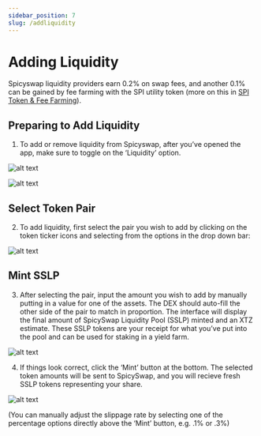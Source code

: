 ```yaml
---
sidebar_position: 7
slug: /addliquidity
---
```


# Adding Liquidity

Spicyswap liquidity providers earn 0.2% on swap fees, and another 0.1% can be gained by fee farming with the SPI utility token (more on this in [SPI Token & Fee Farming](/SPI)).

## Preparing to Add Liquidity

1. To add or remove liquidity from Spicyswap, after you’ve opened the app, make sure to toggle on the ‘Liquidity’ option.

![alt text](/img/openspicy.png)

![alt text](/img/liquiditypage.png)

## Select Token Pair

2. To add liquidity, first select the pair you wish to add by clicking on the token ticker icons and selecting from the options in the drop down bar:

![alt text](/img/liqaddtokens.png)

## Mint SSLP

3. After selecting the pair, input the amount you wish to add by manually putting in a value for one of the assets. The DEX should auto-fill the other side of the pair to match in proportion. The interface will display the final amount of SpicySwap Liquidity Pool (SSLP) minted and an XTZ estimate. These SSLP tokens are your receipt for what you’ve put into the pool and can be used for staking in a yield farm.

![alt text](/img/addliq.png)

4. If things look correct, click the ‘Mint’ button at the bottom. The selected token amounts will be sent to SpicySwap, and you will recieve fresh SSLP tokens representing your share.

![alt text](/img/mintliq.png)

(You can manually adjust the slippage rate by selecting one of the percentage options directly above the ‘Mint’ button, e.g. .1% or .3%)